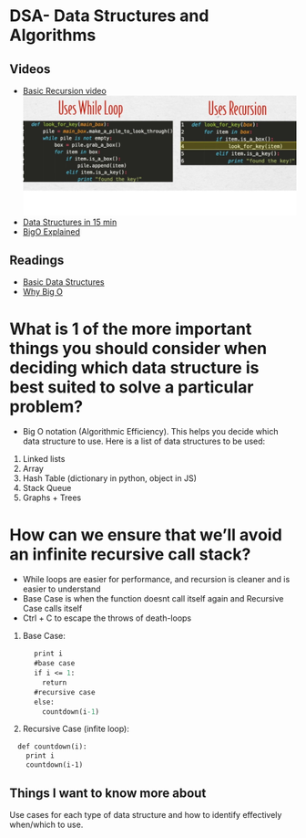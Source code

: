 # DSA- Data Structures and Algorithms

## Videos
- [Basic Recursion video](https://www.youtube.com/watch?v=vPEJSJMg4jY)
![Recursion/While Loop](DSA.jpg)
- [Data Structures in 15 min](https://www.youtube.com/watch?v=sVxBVvlnJsM)
- [BigO Explained](https://www.youtube.com/watch?v=v4cd1O4zkGw)
## Readings
- [Basic Data Structures](https://towardsdatascience.com/8-common-data-structures-every-programmer-must-know-171acf6a1a42)
- [Why Big O](https://web.archive.org/web/20230207075759/https://triplebyte.com/blog/why-you-should-learn-big-o-and-stop-hacking-your-way-through-algorithms)

# What is 1 of the more important things you should consider when deciding which data structure is best suited to solve a particular problem?
- Big O notation (Algorithmic Efficiency). This helps you decide which data structure to use. 
Here is a list of data structures to be used:
1. Linked lists
2. Array
3. Hash Table (dictionary in python, object in JS)
4. Stack Queue
5. Graphs + Trees

# How can we ensure that we’ll avoid an infinite recursive call stack?
- While loops are easier for performance, and recursion is cleaner and is easier to understand
- Base Case is when the function doesnt call itself again and Recursive Case calls itself
- Ctrl + C to escape the throws of death-loops

1. Base Case:
```  def countdown(i):
      print i
      #base case
      if i <= 1:
        return
      #recursive case
      else:
        countdown(i-1)
```
2. Recursive Case (infite loop):
```
  def countdown(i):
    print i
    countdown(i-1)
```


## Things I want to know more about
Use cases for each type of data structure and how to identify effectively when/which to use.